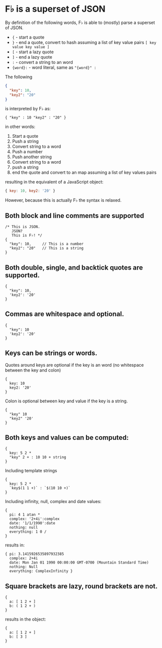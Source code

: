 # F♭ is a superset of JSON

By definition of the following words, F♭ is able to \(mostly\) parse a superset of JSON.

* `{`      - start a quote
* `}`      - end a quote, convert to hash assuming a list of key value pairs `[ key value key value ]`
* `[`      - start a lazy quote
* `]`      - end a lazy quote
* `:`      - convert a string to an word
* `{word}:` - word literal, same as `"{word}" :`

The following

```json
{
  "key": 10,
  "key2": "20"
}
```

is interpreted by F♭ as:

```
{ "key" : 10 "key2" : "20" }
```

in other words:

1. Start a quote
2. Push a string
3. Convert string to a word
4. Push a number
5. Push another string
6. Convert string to a word
7. push a string
8. end the quote and convert to an map assuming a list of key values pairs

resulting in the equivalent of a JavaScript object:

```js
{ key: 10, key2: '20' }
```

However, because this is actually F♭ the syntax is relaxed.

## Both block and line comments are supported

```
/* This is JSON.
   JSON?
   This is F♭! */
{
  "key": 10,     // This is a number
  "key2": "20"   // This is a string
}
```

## Both double, single, and backtick quotes are supported.

```
{
  "key": 10,
  'key2': '20'
}
```

## Commas are whitespace and optional.

```
{
  "key": 10
  'key2': '20'
}
```

## Keys can be strings or words.

Quotes around keys are optional if the key is an word \(no whitespace between the key and colon\)

```
{
  key: 10
  key2: '20'
}
```

Colon is optional between key and value if the key is a string.

```
{
  "key" 10
  "key2" '20'
}
```

## Both keys and values can be computed:

```
{
  key: 5 2 *
  "key" 2 + : 10 10 + string
}
```

Including template strings

    {
      key: 5 2 *
      `key$(1 1 +)` : `$(10 10 +)`
    }

Including infinity, null, complex and date values:

```
{
  pi: 4 1 atan *
  complex: '2+4i':complex
  date: '1/1/1990':date
  nothing: null
  everything: 1 0 /
}
```

results in:

```
{ pi: 3.1415926535897932385
  complex: 2+4i
  date: Mon Jan 01 1990 00:00:00 GMT-0700 (Mountain Standard Time)
  nothing: Null
  everything: ComplexInfinity }
```

## Square brackets are lazy, round brackets are not.

```
{
  a: [ 1 2 + ]
  b: ( 1 2 + )
}
```

results in the object:

```
{
  a: [ 1 2 + ]
  b: [ 3 ]
}
```



